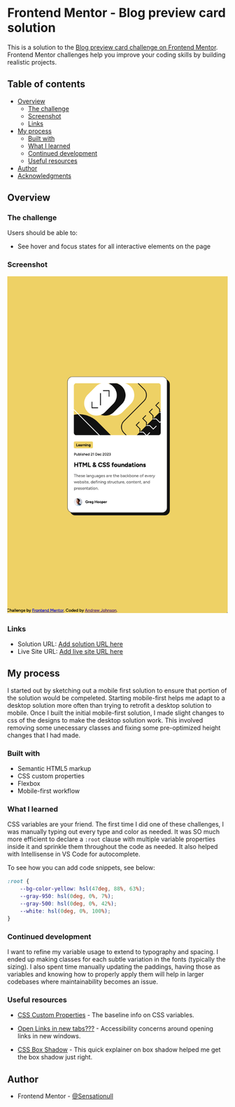# Frontend Mentor - Blog preview card solution

This is a solution to the [Blog preview card challenge on Frontend Mentor](https://www.frontendmentor.io/challenges/blog-preview-card-ckPaj01IcS). Frontend Mentor challenges help you improve your coding skills by building realistic projects. 

## Table of contents

- [Overview](#overview)
  - [The challenge](#the-challenge)
  - [Screenshot](#screenshot)
  - [Links](#links)
- [My process](#my-process)
  - [Built with](#built-with)
  - [What I learned](#what-i-learned)
  - [Continued development](#continued-development)
  - [Useful resources](#useful-resources)
- [Author](#author)
- [Acknowledgments](#acknowledgments)


## Overview

### The challenge

Users should be able to:

- See hover and focus states for all interactive elements on the page

### Screenshot

![Finished Screenshot](./blog-preview-card.png)

### Links

- Solution URL: [Add solution URL here](https://github.com/Sensationull/blog-preview-card)
- Live Site URL: [Add live site URL here](https://your-live-site-url.com)

## My process

I started out by sketching out a mobile first solution to ensure that portion of the solution would be compeleted. Starting mobile-first helps me adapt to a desktop solution more often than trying to retrofit a desktop solution to mobile. Once I built the initial mobile-first solution, I made slight changes to css of the designs to make the desktop solution work. This involved removing some unecessary classes and fixing some pre-optimized height changes that I had made. 

### Built with

- Semantic HTML5 markup
- CSS custom properties
- Flexbox
- Mobile-first workflow

### What I learned

CSS variables are your friend. The first time I did one of these challenges, I was manually typing out every type and color as needed. It was SO much more efficient to declare a `:root` clause with multiple variable properties inside it and sprinkle them throughout the code as needed. It also helped with Intellisense in VS Code for autocomplete. 

To see how you can add code snippets, see below:

```css
:root {
    --bg-color-yellow: hsl(47deg, 88%, 63%);
    --gray-950: hsl(0deg, 0%, 7%);
    --gray-500: hsl(0deg, 0%, 42%);
    --white: hsl(0deg, 0%, 100%);
}
```

### Continued development

I want to refine my variable usage to extend to typography and spacing. I ended up making classes for each subtle variation in the fonts (typically the sizing). I also spent time manually updating the paddings, having those as variables and knowing how to properly apply them will help in larger codebases where maintainability becomes an issue.  

### Useful resources

- [CSS Custom Properties](https://developer.mozilla.org/en-US/docs/Web/CSS/Using_CSS_custom_properties) - The baseline info on CSS variables.

- [Open Links in new tabs???](https://www.smashingmagazine.com/2008/07/should-links-open-in-new-windows/) - Accessibility concerns around opening links in new windows.

- [CSS Box Shadow](https://css-tricks.com/almanac/properties/b/box-shadow/) - This quick explainer on box shadow helped me get the box shadow just right.

## Author

- Frontend Mentor - [@Sensationull](https://www.frontendmentor.io/profile/Sensationull)

